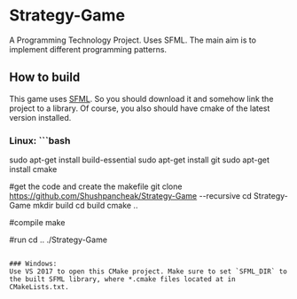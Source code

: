 # Strategy-Game
A Programming Technology Project. Uses SFML. The main aim is to implement different programming patterns.

## How to build
This game uses [SFML](https://www.sfml-dev.org/tutorials/2.5/). So you should download it and somehow link the project to a library. Of course, you also should have cmake of the latest version installed.
### Linux: ```bash
sudo apt-get install build-essential
sudo apt-get install git
sudo apt-get install cmake

#get the code and create the makefile 
git clone https://github.com/Shushpancheak/Strategy-Game --recursive
cd Strategy-Game
mkdir build
cd build
cmake ..

#compile
make

#run
cd ..
./Strategy-Game
```

### Windows:
Use VS 2017 to open this CMake project. Make sure to set `SFML_DIR` to the built SFML library, where *.cmake files located at in CMakeLists.txt.